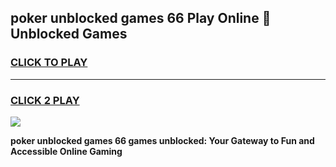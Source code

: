 
## poker unblocked games 66 Play Online 👋 Unblocked Games
<h3>
<a href="https://premium.freeplayer.one?title=poker_unblocked_games_66&ref=19F">CLICK TO PLAY</a></h3>
<hr>

<h3>
<a href="https://premium.freeplayer.one?title=poker_unblocked_games_66&ref=19F">CLICK 2 PLAY</a>
  
</h3>

<a href="https://premium.freeplayer.one?title=poker_unblocked_games_66&ref=19F"><img src="https://clearcache.store/games.png"></a>


**poker unblocked games 66 games unblocked: Your Gateway to Fun and Accessible Online Gaming**
